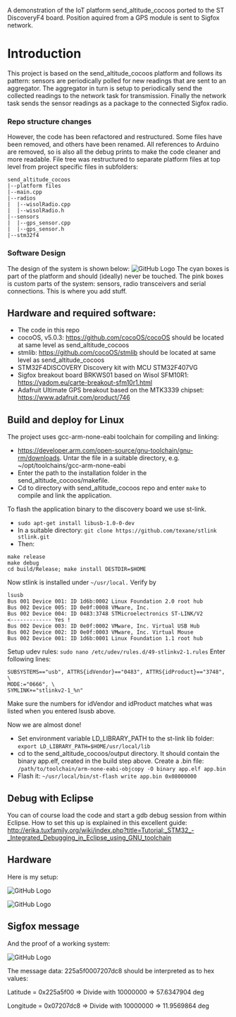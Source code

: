 A demonstration of the IoT platform send_altitude_cocoos ported to the ST DiscoveryF4 board. Position aquired from a GPS module is sent to Sigfox network.

# Introduction
This project is based on the send_altitude_cocoos platform and follows its pattern: sensors are periodically polled for new readings that are sent to an aggregator. The aggregator in turn is setup to periodically send the collected readings to the network task for transmission. Finally the network task sends the sensor readings as a package to the connected Sigfox radio.

### Repo structure changes
However, the code has been refactored and restructured. Some files have been removed, and others have been renamed. All references to Arduino are removed, so is also all the debug prints to make the code cleaner and more readable. File tree was restructured to separate platform files at top level from project specific files in subfolders:
```
send_altitude_cocoos
|--platform files
|--main.cpp
|--radios
|  |--wisolRadio.cpp
|  |--wisolRadio.h
|--sensors
|  |--gps_sensor.cpp
|  |--gps_sensor.h
|--stm32f4
```

### Software Design
The design of the system is shown below:
![GitHub Logo](https://github.com/lupyuen/send_altitude_cocoos/blob/discoveryF4/send_altitude_cocoos.png)
The cyan boxes is part of the platform and should (ideally) never be touched.
The pink boxes is custom parts of the system: sensors, radio transceivers and serial connections. This is where you add stuff.
  
## Hardware and required software:

 - The code in this repo
 - cocoOS, v5.0.3: https://github.com/cocoOS/cocoOS should be located at same level as send_altitude_cocoos
 - stmlib: https://github.com/cocoOS/stmlib should be located at same level as send_altitude_cocoos
 - STM32F4DISCOVERY Discovery kit with MCU STM32F407VG
 - Sigfox breakout board BRKWS01 based on Wisol SFM10R1: https://yadom.eu/carte-breakout-sfm10r1.html
 - Adafruit Ultimate GPS breakout based on the MTK3339 chipset: https://www.adafruit.com/product/746
 
## Build and deploy for Linux
The project uses gcc-arm-none-eabi toolchain for compiling and linking:
 - https://developer.arm.com/open-source/gnu-toolchain/gnu-rm/downloads. Untar the file in a suitable directory, e.g. ~/opt/toolchains/gcc-arm-none-eabi
 - Enter the path to the installation folder in the send_altitude_cocoos/makefile.
 - Cd to directory with send_altitude_cocoos repo and enter `make` to compile and link the application.
 
 To flash the application binary to the discovery board we use st-link. 
  - `sudo apt-get install libusb-1.0-0-dev`
  - In a suitable directory: `git clone https://github.com/texane/stlink stlink.git`
   - Then:
  ```cd stlink.git
make release
make debug
cd build/Release; make install DESTDIR=$HOME
```
Now stlink is installed under `~/usr/local.`
Verify by
```
lsusb
Bus 001 Device 001: ID 1d6b:0002 Linux Foundation 2.0 root hub
Bus 002 Device 005: ID 0e0f:0008 VMware, Inc. 
Bus 002 Device 004: ID 0483:3748 STMicroelectronics ST-LINK/V2           <------------- Yes ! 
Bus 002 Device 003: ID 0e0f:0002 VMware, Inc. Virtual USB Hub
Bus 002 Device 002: ID 0e0f:0003 VMware, Inc. Virtual Mouse
Bus 002 Device 001: ID 1d6b:0001 Linux Foundation 1.1 root hub
```

Setup udev rules: `sudo nano /etc/udev/rules.d/49-stlinkv2-1.rules`
Enter following lines:
```
SUBSYSTEMS=="usb", ATTRS{idVendor}=="0483", ATTRS{idProduct}=="3748", \
MODE:="0666", \
SYMLINK+="stlinkv2-1_%n"
```
Make sure the numbers for idVendor and idProduct matches what was listed when you entered lsusb above.

Now we are almost done!

 - Set environment variable LD_LIBRARY_PATH to the st-link lib folder:
 `export LD_LIBRARY_PATH=$HOME/usr/local/lib`
 - cd to the send_altitude_cocoos/output directory. It should contain the binary app.elf, created in the build step above. Create a .bin file: 
 `/path/to/toolchain/arm-none-eabi-objcopy -O binary app.elf app.bin`
 - Flash it: `~/usr/local/bin/st-flash write app.bin 0x08000000` 

## Debug with Eclipse
You can of course load the code and start a gdb debug session from within Eclipse. How to set this up is explained in this excellent guide: http://erika.tuxfamily.org/wiki/index.php?title=Tutorial:_STM32_-_Integrated_Debugging_in_Eclipse_using_GNU_toolchain

## Hardware

Here is my setup:

![GitHub Logo](https://github.com/lupyuen/send_altitude_cocoos/blob/discoveryF4/IMG_20180910_205904.png)


![GitHub Logo](https://github.com/lupyuen/send_altitude_cocoos/blob/discoveryF4/IMG_20180910_210037.png)


## Sigfox message
And the proof of a working system:

![GitHub Logo](https://github.com/lupyuen/send_altitude_cocoos/blob/discoveryF4/sigfox.png)

The message data: 225a5f0007207dc8 should be interpreted as to hex values:

Latitude  = 0x225a5f00  => Divide with 10000000 =>  57.6347904 deg

Longitude = 0x07207dc8  => Divide with 10000000 =>  11.9569864 deg


